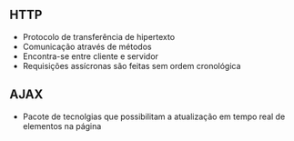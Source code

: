 ## HTTP

- Protocolo de transferência de hipertexto
- Comunicação através de métodos
- Encontra-se entre cliente e servidor
- Requisições assícronas são feitas sem ordem cronológica

## AJAX

- Pacote de tecnolgias que possibilitam a atualização em tempo real de elementos na página